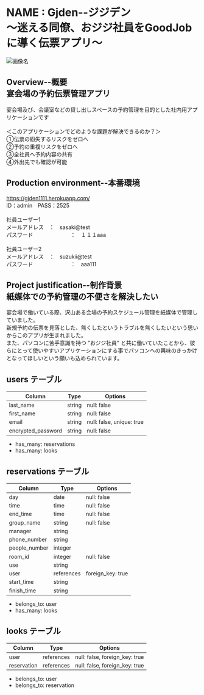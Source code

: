 # NAME : Gjden--ジジデン<br>〜迷える同僚、おジジ社員をGoodJobに導く伝票アプリ〜

![画像名](ロゴまーく.png)

## Overview--概要<br> 宴会場の予約伝票管理アプリ

宴会場及び、会議室などの貸し出しスペースの予約管理を目的とした社内用アプリケーションです<br>
<br>
＜このアプリケーションでどのような課題が解決できるのか？＞<br>
①伝票の紛失するリスクをゼロへ<br>
②予約の重複リスクをゼロへ<br>
③全社員へ予約内容の共有<br>
④外出先でも確認が可能<br>

## Production environment--本番環境
https://gjden1111.herokuapp.com/ <br>
ID：admin　PASS：2525<br>
<br>
社員ユーザー1<br>
メールアドレス　：　sasaki@test <br>
パスワード　　　　　　　：　１１１aaa <br>
<br>
社員ユーザー2<br>
メールアドレス　：　suzukii@test <br>
パスワード　　　　　　　：　aaa111 <br>

## Project justification--制作背景<br> 紙媒体での予約管理の不便さを解決したい
宴会場で働いている際、沢山ある会場の予約スケジュール管理を紙媒体で管理していました。<br>
新規予約の伝票を見落とした、無くしたというトラブルを無くしたいという思いからこのアプリが生まれました。<br>
また、パソコンに苦手意識を持つ ”おジジ社員” と共に働いていたことから、彼らにとって使いやすいアプリケーションにする事でパソコンへの興味のきっかけとなってほしいという願いも込められています。

## users テーブル

| Column             | Type   | Options                   |
| ------------------ | ------ | ------------------------- |
| last_name          | string | null: false               |
| first_name         | string | null: false               |
| email              | string | null: false, unique: true |
| encrypted_password | string | null: false               |

- has_many: reservations
- has_many: looks

## reservations テーブル

| Column        | Type       | Options                        |
| ------------- | ---------- | ------------------------------ |
| day           | date       | null: false                    |
| time          | time       | null: false                    |
| end_time      | time       | null: false                    |
| group_name    | string     | null: false                    |
| manager       | string     |                                |
| phone_number  | string     |                                |
| people_number | integer    |                                |
| room_id       | integer    | null: false                    |
| use           | string     |                                |
| user          | references | foreign_key: true              |
| start_time    | string     |                                |
| finish_time   | string     |                                |

- belongs_to: user
- has_many: looks

## looks テーブル

| Column      | Type        | Options                        |
| ----------- | ----------- | ------------------------------ |
| user        | references  | null: false, foreign_key: true |
| reservation | references  | null: false, foreign_key: true |

- belongs_to: user
- belongs_to: reservation
